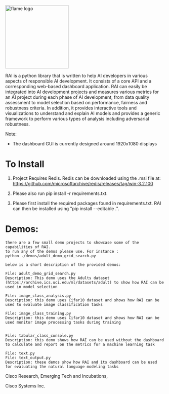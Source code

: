  


<img src="docs/images/rai_logo_blue2.png" alt="flame logo" width="200"/>

RAI is a python library that is written to help AI developers in various aspects of responsible AI development. It consists of a core API and a corresponding web-based dashboard application. RAI can easily be integrated into AI development projects and measures various metrics for an AI project during each phase of AI development, from data quality assessment to model selection based on performance, fairness and robustness criteria. In addition, it provides interactive tools and visualizations to understand and explain AI models and provides a generic framework to perform various types of analysis including adversarial robustness.  

Note: 
 - The dashboard GUI is currently designed around 1920x1080 displays 

# To Install
1) Project Requires Redis. Redis can be downloaded using the .msi file at: https://github.com/microsoftarchive/redis/releases/tag/win-3.2.100  

2) Please also run pip install -r requirements.txt.

3) Please first install the required packages found in requirements.txt. RAI can then be installed using "pip install --editable .".

# Demos:
    there are a few small demo projects to showcase some of the capabilities of RAI.
    to run any of the demos please use. For instance : 
    python ./demos/adult_demo_grid_search.py

    below is a short description of the provided demos:

    File: adult_demo_grid_search.py 
    Description: This demo uses the Adults dataset (https://archive.ics.uci.edu/ml/datasets/adult) to show how RAI can be used in model selection

    File: image_class_analysis.py 
    Description: this demo uses Cifar10 dataset and shows how RAI can be used to evaluate image classification tasks
    
    File: image_class_training.py 
    Description: this demo uses Cifar10 dataset and shows how RAI can be used monitor image processing tasks during training
    
    
    File: tabular_class_console.py 
    Description: this demo shows how RAI can be used without the dashboard to calculate and report on the metrics for a machine learning task
    
    File: text.py 
    File: text_output.py 
    Description: these demos show how RAI and its dashboard can be used for evaluating the natural language modeling tasks
    
     

 
Cisco Research, Emerging Tech and Incubations,

Cisco Systems Inc. 